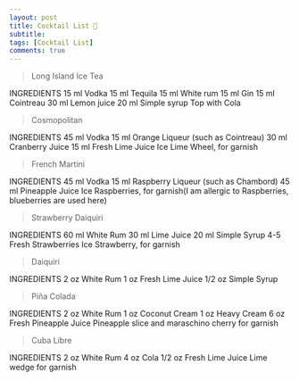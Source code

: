 ```yaml
---
layout: post
title: Cocktail List 🤣
subtitle:
tags: [Cocktail List]
comments: true
--- 
```


> Long Island Ice Tea

INGREDIENTS
15 ml Vodka
15 ml Tequila
15 ml White rum
15 ml Gin
15 ml Cointreau
30 ml Lemon juice
20 ml Simple syrup
Top with Cola

> Cosmopolitan

INGREDIENTS
45 ml Vodka
15 ml Orange Liqueur (such as Cointreau)
30 ml Cranberry Juice
15 ml Fresh Lime Juice
Ice
Lime Wheel, for garnish


> French Martini

INGREDIENTS
45 ml Vodka
15 ml Raspberry Liqueur (such as Chambord)
45 ml Pineapple Juice
Ice
Raspberries, for garnish(I am allergic to Raspberries, blueberries are used here)


> Strawberry Daiquiri

INGREDIENTS
60 ml White Rum
30 ml Lime Juice
20 ml Simple Syrup
4-5 Fresh Strawberries
Ice
Strawberry, for garnish

> Daiquiri

INGREDIENTS
2 oz White Rum
1 oz Fresh Lime Juice
1/2 oz Simple Syrup

> Piña Colada

INGREDIENTS
2 oz White Rum
1 oz Coconut Cream
1 oz Heavy Cream
6 oz Fresh Pineapple Juice
Pineapple slice and maraschino cherry for garnish


> Cuba Libre

INGREDIENTS
2 oz White Rum
4 oz Cola
1/2 oz Fresh Lime Juice
Lime wedge for garnish